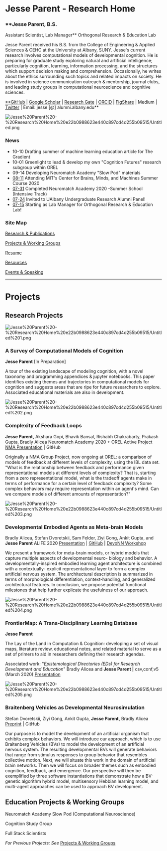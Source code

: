 # Jesse Parent - Research Home

### **Jesse Parent, B.S.
Assistant Scientist, Lab Manager**
Orthogonal Research & Education Lab

Jesse Parent received his B.S. from the College of Engineering & Applied Sciences & CEHC at the University at Albany, SUNY. Jesse's current research involves computational models of developmental cognition. He is preparing for graduate study exploring natural and artificial intelligence; particularly cognition, learning, information processing, and the structures which support decision making and comprehension. Occasionally, he writes about the ethics surrounding such topics and related impacts on society. He is involved in science communication outreach & mentorship, journal clubs, and leading study groups in computational neuroscience and cognitive sciences.

[**GitHub](https://github.com/jesparent) | [Google Scholar](https://scholar.google.com/citations?hl=en&user=tSvD5eAAAAAJ) | [Research Gate](https://www.researchgate.net/profile/Jesse_Parent2) | [ORCID](https://orcid.org/0000-0002-6979-1520) |  [FigShare](https://figshare.com/authors/Jesse_Parent/9238391)  | Medium | [Twitter](https://twitter.com/jesparent) | Email: jesse [@] alumni.albany.edu**

![Jesse%20Parent%20-%20Research%20Home%20e22b0988623e440c897cd4d255b09515/Untitled.png](Jesse%20Parent%20-%20Research%20Home%20e22b0988623e440c897cd4d255b09515/Untitled.png)

### News

- 10-10 Drafting summer of machine learning education article for The Gradient
- 10-01 Greenlight to lead & develop my own "Cognition Futures" research subgroup within OREL
- 09-14 Developing Neuromatch Academy "Slow Pod" materials
- [08-11](https://cbmm.mit.edu/summer-school/2020/attendees) Attending MIT's Center for Brains, Minds, and Machines Summer Course 2020
- [07-31](https://github.com/jesparent/Proposal-Materials/tree/master/Neuromatch) Completed Neuromatch Academy 2020 -Summer School (Intensive Track)
- [07-24](https://twitter.com/JesParent/status/1296167105138692098) Invited to UAlbany Undergraduate Research Alumni Panel!
- [07-15](https://orthogonal-research.weebly.com/) Starting as Lab Manager for Orthogonal Research & Education Lab!

### **Site Map**

[Research & Publications](https://www.notion.so/Research-Publications-aebb707c36fe441cbba756983963e38a)

[Projects & Working Groups](https://www.notion.so/Projects-Working-Groups-515a88197e0e4f5ebe1e7af01bb33223)

[Resume](https://www.notion.so/Resume-fd9c0f9474f04bbdbd3a9dddd220969f)

[Resources](https://www.notion.so/Resources-d229130440d443feb6afa0122bb110e8)

[Events & Speaking](https://www.notion.so/Events-Speaking-5c11e7cad18844d6b3021045c14d35a1)

---

# Projects

## Research Projects

![Jesse%20Parent%20-%20Research%20Home%20e22b0988623e440c897cd4d255b09515/Untitled%201.png](Jesse%20Parent%20-%20Research%20Home%20e22b0988623e440c897cd4d255b09515/Untitled%201.png)

### A Survey of Computational Models of Cognition

**Jesse Parent**
[In Preparation]

A tour of the existing landscape of modeling cognition, with a novel taxonomy and programming appendices & jupyter notebooks. This paper identifies existing themes and trajectories in computational models for cognition and suggests areas that are ripe for future researchers to explore. Associated educational materials are also in development. 

![Jesse%20Parent%20-%20Research%20Home%20e22b0988623e440c897cd4d255b09515/Untitled%202.png](Jesse%20Parent%20-%20Research%20Home%20e22b0988623e440c897cd4d255b09515/Untitled%202.png)

### Complexity of Feedback Loops

**Jesse Parent,** Akshara Gopi, Bhavik Bansal, Rishabh Chakrabarty, Prakash Gupta, Bradly Alicea 
Neuromatch Academy 2020 + OREL Active Project
[NMA Presentation](https://figshare.com/articles/presentation/NMA_Project_Complexity_of_Feedback/12881822) | GitHub

Originally a NMA Group Project, now ongoing at OREL: a comparison of models of feedback at different levels of complexity, using the IBL data set. "What is the relationship between feedback and performance given representational models at different levels of complexity? That is, starting from a zero representational model, what is the tradeoff agents make in terms of performance for a certain level of feedback complexity? Some complex behaviors may require representation within an agent's mind. Can we compare models of different amounts of representation?"

![Jesse%20Parent%20-%20Research%20Home%20e22b0988623e440c897cd4d255b09515/Untitled%203.png](Jesse%20Parent%20-%20Research%20Home%20e22b0988623e440c897cd4d255b09515/Untitled%203.png)

### Developmental Embodied Agents as Meta-brain Models

Bradly Alicea, Stefan Dvoretskii, Sam Felder, Ziyi Gong, Ankit Gupta, and **Jesse Parent**
ALIFE 2020
[Presentation](https://figshare.com/articles/presentation/Developmental_Embodied_Agents_as_Meta-brain_Models/12638621) | [GitHub](https://github.com/Orthogonal-Research-Lab/Meta-brain-Models) |  [DevoNN Workshop](https://www.irit.fr/devonn/)

We present a framework for meta-brain models, or hybrid models that capture multiple aspects of developmental neuro- biology and behavior. A developmentally-inspired embodied learning agent architecture is combined with a contextually- explicit representational layer to form a complex artificial nervous system. The architectural description is summarized in terms of morphological differentiation, context-handling, and generalized architectural features. In conclusion, we propose potential functional milestones that help further explicate the usefulness of our approach.

![Jesse%20Parent%20-%20Research%20Home%20e22b0988623e440c897cd4d255b09515/Untitled%204.png](Jesse%20Parent%20-%20Research%20Home%20e22b0988623e440c897cd4d255b09515/Untitled%204.png)

### FrontierMap: A Trans-Disciplinary Learning Database

**Jesse Parent**

The Lay of the Land in Computation & Cognition: developing a set of visual maps, literature review, educational notes, and related material to serve as a set of primers to aid in researchers defining their research agendas. 

Associated work: "*Epistemological Directories (EDs) for Research Development and Education*"
Bradly Alicea and **Jesse Parent |** csv,conf,v5 (March 2020)
[Presentation](https://figshare.com/articles/presentation/Epistomological_Directories_EDs_for_Research_Development_and_Education/12156984) 

![Jesse%20Parent%20-%20Research%20Home%20e22b0988623e440c897cd4d255b09515/Untitled%205.png](Jesse%20Parent%20-%20Research%20Home%20e22b0988623e440c897cd4d255b09515/Untitled%205.png)

### Braitenberg Vehicles as Developmental Neurosimulation

Stefan Dvoretskii, Ziyi Gong, Ankit Gupta, **Jesse Parent,** Bradly Alicea
[Preprint](https://arxiv.org/abs/2003.07689) | GitHub

Our purpose is to model the development of an artificial organism that exhibits complex behaviors. We will introduce our approach, which is to use Braitenberg Vehicles (BVs) to model the development of an artificial nervous system. The resulting developmental BVs will generate behaviors that range from stimulus responses to group behavior that resembles collective motion. Next, we will situate this work in the domain of artificial brain networks. Then we will focus on broader themes such as embodied cognition, feedback, and emergence. Our perspective will then be exemplified by three software instantiations that demonstrate how a BV-genetic algorithm hybrid model, multisensory Hebbian learning model, and multi-agent approaches can be used to approach BV development.

## **Education Projects & Working Groups**

Neuromatch Academy Slow Pod (Computational Neuroscience)

Cognition Study Group

Full Stack Scientists 

*For Previous Projects: See* [Projects & Working Groups](https://www.notion.so/Projects-Working-Groups-515a88197e0e4f5ebe1e7af01bb33223)
